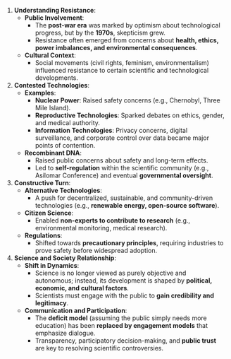 1. **Understanding Resistance**:
    - **Public Involvement**:
	    - The **post-war era** was marked by optimism about technological progress, but by the **1970s**, skepticism grew.
	    - Resistance often emerged from concerns about **health, ethics, power imbalances, and environmental consequences**.
	- **Cultural Context**:
		- Social movements (civil rights, feminism, environmentalism) influenced resistance to certain scientific and technological developments.
2. **Contested Technologies**:
    - **Examples**:
	    - **Nuclear Power**: Raised safety concerns (e.g., Chernobyl, Three Mile Island).
	    - **Reproductive Technologies**: Sparked debates on ethics, gender, and medical authority.
	    - **Information Technologies**: Privacy concerns, digital surveillance, and corporate control over data became major points of contention.
	- **Recombinant DNA**:
	    - Raised public concerns about safety and long-term effects.
	    - Led to **self-regulation** within the scientific community (e.g., Asilomar Conference) and eventual **governmental oversight**.
3. **Constructive Turn**:
	- **Alternative Technologies**:
	    - A push for decentralized, sustainable, and community-driven technologies (e.g., **renewable energy, open-source software**).
	- **Citizen Science**:
	    - Enabled **non-experts to contribute to research** (e.g., environmental monitoring, medical research).
	- **Regulations**:
	    - Shifted towards **precautionary principles**, requiring industries to prove safety before widespread adoption.
4. **Science and Society Relationship**:
	+ **Shift in Dynamics**:
		- Science is no longer viewed as purely objective and autonomous; instead, its development is shaped by **political, economic, and cultural factors**.
		- Scientists must engage with the public to **gain credibility and legitimacy**.
	- **Communication and Participation**:
	    - The **deficit model** (assuming the public simply needs more education) has been **replaced by engagement models** that emphasize dialogue.
	    - Transparency, participatory decision-making, and **public trust** are key to resolving scientific controversies.